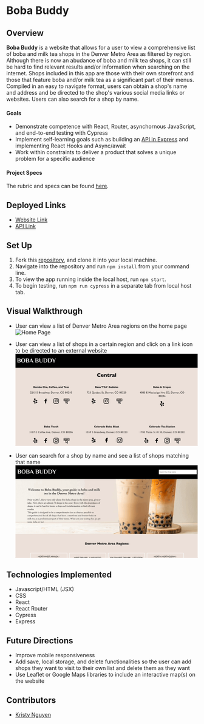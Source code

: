 # Boba Buddy

## Overview
**Boba Buddy** is a website that allows for a user to view a comprehensive list of boba and milk tea shops in the Denver Metro Area as filtered by region. Although there is now an abudance of boba and milk tea shops, it can still be hard to find relevant results and/or information when searching on the internet. Shops included in this app are those with their own storefront and those that feature boba and/or milk tea as a significant part of their menus. Compiled in an easy to navigate format, users can obtain a shop's name and address and be directed to the shop's various social media links or websites. Users can also search for a shop by name.

#### Goals
- Demonstrate competence with React, Router, asynchornous JavaScript, and end-to-end testing with Cypress
- Implement self-learning goals such as building an [API in Express](https://github.com/kpn678/boba-buddy-api) and implementing React Hooks and Async/await
- Work within constraints to deliver a product that solves a unique problem for a specific audience

#### Project Specs
The rubric and specs can be found [here](https://frontend.turing.edu/projects/module-3/showcase.html).

## Deployed Links
- [Website Link](https://boba-buddy.vercel.app/)
- [API Link](https://dnvr-boba-buddy-api.herokuapp.com/)

## Set Up
1. Fork this [repository](https://github.com/kpn678/boba-buddy), and clone it into your local machine.
2. Navigate into the repository and run `npm install` from your command line.
3. To view the app running inside the local host, run `npm start`.
4. To begin testing, run `npm run cypress` in a separate tab from local host tab.

## Visual Walkthrough
- User can view a list of Denver Metro Area regions on the home page
![Home Page](src/images/Boba-Buddy-1.gif)

- User can view a list of shops in a certain region and click on a link icon to be directed to an external website
![Region Page](src/images/Boba-Buddy-2.gif)

- User can search for a shop by name and see a list of shops matching that name
![Search Bar](src/images/Boba-Buddy-3.gif)

## Technologies Implemented
- Javascript/HTML (JSX)
- CSS
- React
- React Router
- Cypress
- Express

## Future Directions
- Improve mobile responsiveness
- Add save, local storage, and delete functionalities so the user can add shops they want to visit to their own list and delete them as they want
- Use Leaflet or Google Maps libraries to include an interactive map(s) on the website

## Contributors
- [Kristy Nguyen](https://www.linkedin.com/in/kristypnguyen/)
